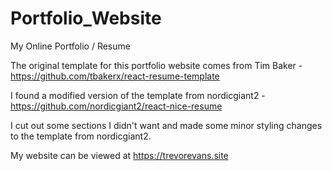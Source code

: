 # Portfolio_Website
My Online Portfolio / Resume

The original template for this portfolio website comes from Tim Baker - https://github.com/tbakerx/react-resume-template

I found a modified version of the template from nordicgiant2 - https://github.com/nordicgiant2/react-nice-resume

I cut out some sections I didn't want and made some minor styling changes to the template from nordicgiant2.

My website can be viewed at https://trevorevans.site
